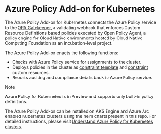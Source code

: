 # Azure Policy Add-on for Kubernetes
The Azure Policy Add-on for Kubernetes connects the Azure Policy service to the [OPA Gatekeeper](https://github.com/open-policy-agent/gatekeeper), a validating webhook that enforces Custom Resource Definitions based policies executed by Open Policy Agent, a policy engine for Cloud Native environments hosted by Cloud Native Computing Foundation as an incubation-level project.

The Azure Policy Add-on enacts the following functions:
- Checks with Azure Policy service for assignments to the cluster.
- Deploys policies in the cluster as [constraint template](https://github.com/open-policy-agent/gatekeeper#constraint-templates) and [constraint](https://github.com/open-policy-agent/gatekeeper#constraints) custom resources.
- Reports auditing and compliance details back to Azure Policy service.
    
> [!NOTE]
> Azure Policy for Kubernetes is in Preview and supports only built-in policy definitions.
    
The Azure Policy Add-on can be installed on AKS Engine and Azure Arc enabled Kubernetes clusters using the helm charts present in this repo. For detailed instructions, please visit [Understand Azure Policy for Kubernetes clusters](https://aka.ms/kubepolicydoc).